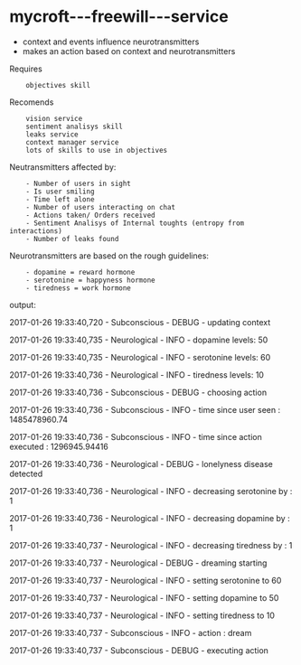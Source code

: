 # mycroft---freewill---service

- context and events influence neurotransmitters
- makes an action based on context and neurotransmitters


Requires

        objectives skill

Recomends

        vision service
        sentiment analisys skill
        leaks service
        context manager service
        lots of skills to use in objectives


Neutransmitters affected by:

        - Number of users in sight
        - Is user smiling
        - Time left alone
        - Number of users interacting on chat
        - Actions taken/ Orders received
        - Sentiment Analisys of Internal toughts (entropy from interactions)
        - Number of leaks found

Neurotransmitters are based on the rough guidelines:

        - dopamine = reward hormone
        - serotonine = happyness hormone
        - tiredness = work hormone


output:

2017-01-26 19:33:40,720 - Subconscious - DEBUG -  updating context

2017-01-26 19:33:40,735 - Neurological - INFO -  dopamine levels: 50

2017-01-26 19:33:40,735 - Neurological - INFO -  serotonine levels: 60

2017-01-26 19:33:40,736 - Neurological - INFO -  tiredness levels: 10

2017-01-26 19:33:40,736 - Subconscious - DEBUG -  choosing action

2017-01-26 19:33:40,736 - Subconscious - INFO -  time since user seen : 1485478960.74

2017-01-26 19:33:40,736 - Subconscious - INFO -  time since action executed : 1296945.94416

2017-01-26 19:33:40,736 - Neurological - DEBUG - lonelyness disease detected

2017-01-26 19:33:40,736 - Neurological - INFO -  decreasing serotonine by :  1

2017-01-26 19:33:40,736 - Neurological - INFO -  decreasing dopamine by :  1

2017-01-26 19:33:40,737 - Neurological - INFO -  decreasing tiredness by :  1

2017-01-26 19:33:40,737 - Neurological - DEBUG -  dreaming starting

2017-01-26 19:33:40,737 - Neurological - INFO -  setting serotonine to 60

2017-01-26 19:33:40,737 - Neurological - INFO -  setting dopamine to 50

2017-01-26 19:33:40,737 - Neurological - INFO -  setting tiredness to 10

2017-01-26 19:33:40,737 - Subconscious - INFO -  action : dream

2017-01-26 19:33:40,737 - Subconscious - DEBUG -  executing action



